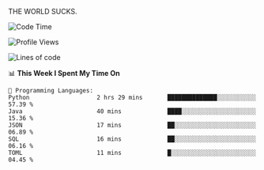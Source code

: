 THE WORLD SUCKS.

<!--START_SECTION:waka-->
![Code Time](http://img.shields.io/badge/Code%20Time-1%2C190%20hrs%2044%20mins-blue)

![Profile Views](http://img.shields.io/badge/Profile%20Views-0-blue)

![Lines of code](https://img.shields.io/badge/From%20Hello%20World%20I%27ve%20Written-1.6%20million%20lines%20of%20code-blue)

📊 **This Week I Spent My Time On** 

```text
💬 Programming Languages: 
Python                   2 hrs 29 mins       ██████████████░░░░░░░░░░░   57.39 % 
Java                     40 mins             ████░░░░░░░░░░░░░░░░░░░░░   15.36 % 
JSON                     17 mins             ██░░░░░░░░░░░░░░░░░░░░░░░   06.89 % 
SQL                      16 mins             ██░░░░░░░░░░░░░░░░░░░░░░░   06.16 % 
TOML                     11 mins             █░░░░░░░░░░░░░░░░░░░░░░░░   04.45 % 
```


<!--END_SECTION:waka-->
